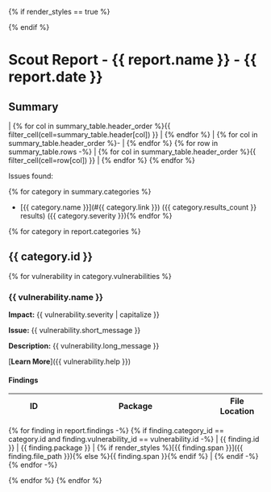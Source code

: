 {% if render_styles == true %}

<style>
.markdown-body table {min-width: 100%;width: 100%;display: table;}
thead {min-width: 100%;width: 100%;}
th {min-width: 60%;width: 60%;}
th:last-child {min-width: 20%;width: 20%;}
th:first-child {min-width: 20%;width: 20%;}
</style>

{% endif %}

# Scout Report - {{ report.name }} - {{ report.date }}

## Summary

| {% for col in summary_table.header_order %}{{ filter_cell(cell=summary_table.header[col]) }} | {% endfor %}
| {% for col in summary_table.header_order %}- | {% endfor %}
{% for row in summary_table.rows -%}
| {% for col in summary_table.header_order %}{{ filter_cell(cell=row[col]) }} | {% endfor %}
{% endfor %}

Issues found:

{% for category in summary.categories %}

- [{{ category.name }}](#{{ category.link }}) ({{ category.results_count }} results) ({{ category.severity }}){% endfor %}

{% for category in report.categories %}

## {{ category.id }}

{% for vulnerability in category.vulnerabilities %}

### {{ vulnerability.name }}

**Impact:** {{ vulnerability.severity | capitalize }}

**Issue:** {{ vulnerability.short_message }}

**Description:** {{ vulnerability.long_message }}

[**Learn More**]({{ vulnerability.help }})

#### Findings

| ID  | Package | File Location |
| --- | ------- | ------------- |
{% for finding in report.findings -%}
{% if finding.category_id == category.id and finding.vulnerability_id == vulnerability.id -%}
| {{ finding.id }} | {{ finding.package }} | {% if render_styles %}[{{ finding.span }}]({{ finding.file_path }}){% else %}{{ finding.span }}{% endif %} |
{% endif -%}
{% endfor -%}

{% endfor %}
{% endfor %}
